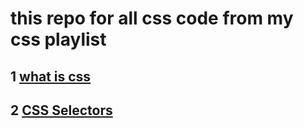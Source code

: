 # this repo for all css code from my css playlist 
## 1 [what is css](https://youtu.be/eJc_ZpD6zwk?si=pF8RE8S-e7fASioV)
## 2 [CSS Selectors](https://youtu.be/GwRu-M023b8?si=7l44p3vJSrhJkP6B)
